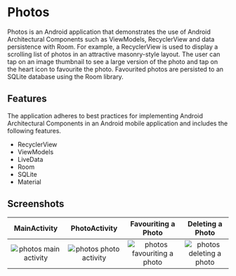 # Photos

Photos is an Android application that demonstrates the use of Android Architectural Components such as ViewModels, RecyclerView and data persistence with Room. For example, a RecyclerView is used to display a scrolling list of photos in an attractive masonry-style layout. The user can tap on an image thumbnail to see a large version of the photo and tap on the heart icon to favourite the photo. Favourited photos are persisted to an SQLite database using the Room library.

## Features

The application adheres to best practices for implementing Android Architectural Components in an Android mobile application and includes the following features.

* RecyclerView
* ViewModels
* LiveData
* Room
* SQLite
* Material

## Screenshots

MainActivity          |		PhotoActivity		|  Favouriting a Photo		|	Deleting a Photo
:-------------------------:|:-------------------------:|:-------------------------:|:-------------------------:
![photos main activity](https://user-images.githubusercontent.com/30879081/214967135-cbd65d1e-d6af-4086-a158-0b626557241e.png)  |  ![photos photo activity](https://user-images.githubusercontent.com/30879081/214967342-da87c537-07bd-4e60-883c-b7118ab44141.png)    | ![photos favouriting a photo](https://user-images.githubusercontent.com/30879081/214967395-2a6bac18-0ea3-44e2-b34b-58179b7f7ab9.png)	| ![photos deleting a photo](https://user-images.githubusercontent.com/30879081/214967557-7d81b7e5-7976-4acc-8eb8-dd45a57daa50.png)		